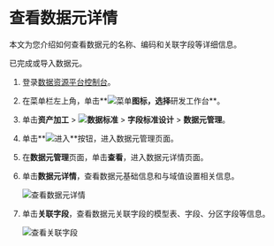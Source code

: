 # 查看数据元详情

本文为您介绍如何查看数据元的名称、编码和关联字段等详细信息。

已完成或导入数据元。

1.  登录[数据资源平台控制台](https://dataq.console.aliyun.com)。

2.  在菜单栏左上角，单击**![菜单](https://static-aliyun-doc.oss-accelerate.aliyuncs.com/assets/img/zh-CN/6504337061/p188771.png)**图标，选择**研发工作台**。

3.  单击**资产加工** \> **![数据标准](https://static-aliyun-doc.oss-accelerate.aliyuncs.com/assets/img/zh-CN/6358100161/p208862.png)** \> **字段标准设计** \> **数据元管理**。

4.  单击**![进入](https://static-aliyun-doc.oss-accelerate.aliyuncs.com/assets/img/zh-CN/6504337061/p188815.png)**按钮，进入数据元管理页面。

5.  在**数据元管理**页面，单击**查看**，进入数据元详情页面。

6.  单击**数据元详情**，查看数据元基础信息和与域值设置相关信息。

    ![查看数据元详情](https://static-aliyun-doc.oss-accelerate.aliyuncs.com/assets/img/zh-CN/8666160161/p212864.png)

7.  单击**关联字段**，查看数据元关联字段的模型表、字段、分区字段等信息。

    ![查看关联字段](https://static-aliyun-doc.oss-accelerate.aliyuncs.com/assets/img/zh-CN/8666160161/p212860.png)


